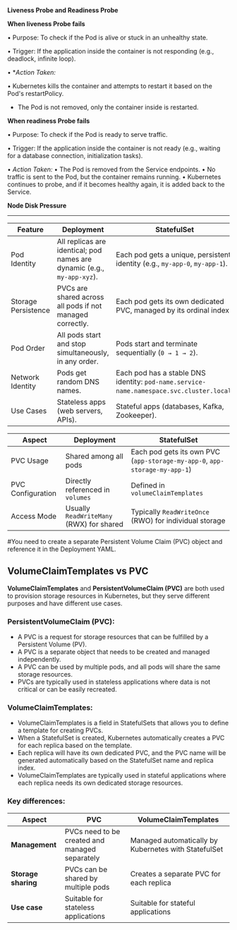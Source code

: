 **Liveness Probe and Readiness Probe**

**When liveness Probe fails**

• Purpose: To check if the Pod is alive or stuck in an unhealthy state.

• Trigger: If the application inside the container is not responding (e.g., deadlock, infinite loop).


• **Action Taken:*

  • Kubernetes kills the container and attempts to restart it based on the Pod's restartPolicy.
  * The Pod is not removed, only the container inside is restarted.

**When readiness Probe fails**

• Purpose: To check if the Pod is ready to serve traffic.

• Trigger: If the application inside the container is not ready (e.g., waiting for a database connection, initialization tasks).


• *Action Taken:*
	• The Pod is removed from the Service endpoints.
	• No traffic is sent to the Pod, but the container remains running.
	• Kubernetes continues to probe, and if it becomes healthy again, it is added back to the Service.


**Node Disk Pressure**

 ******************************************************************************************************

| Feature | Deployment | StatefulSet |
| --- | --- | --- |
| Pod Identity | All replicas are identical; pod names are dynamic (e.g., `my-app-xyz`). | Each pod gets a unique, persistent identity (e.g., `my-app-0`, `my-app-1`). |
| Storage Persistence | PVCs are shared across all pods if not managed correctly. | Each pod gets its own dedicated PVC, managed by its ordinal index. |
| Pod Order | All pods start and stop simultaneously, in any order. | Pods start and terminate sequentially (`0 → 1 → 2`). |
| Network Identity | Pods get random DNS names. | Each pod has a stable DNS identity: `pod-name.service-name.namespace.svc.cluster.local`. |
| Use Cases | Stateless apps (web servers, APIs). | Stateful apps (databases, Kafka, Zookeeper). |



| Aspect            | Deployment                               | StatefulSet                                                                |
| ----------------- | ---------------------------------------- | -------------------------------------------------------------------------- |
| PVC Usage         | Shared among all pods                    | Each pod gets its own PVC (`app-storage-my-app-0`, `app-storage-my-app-1`) |
| PVC Configuration | Directly referenced in `volumes`         | Defined in `volumeClaimTemplates`                                          |
| Access Mode       | Usually `ReadWriteMany` (RWX) for shared | Typically `ReadWriteOnce` (RWO) for individual storage                     |

#You need to create a separate Persistent Volume Claim (PVC) object and reference it in the Deployment YAML.

## VolumeClaimTemplates vs PVC

**VolumeClaimTemplates** and **PersistentVolumeClaim (PVC)** are both used to provision storage resources in Kubernetes, but they serve different purposes and have different use cases.

### PersistentVolumeClaim (PVC):
- A PVC is a request for storage resources that can be fulfilled by a Persistent Volume (PV).
- A PVC is a separate object that needs to be created and managed independently.
- A PVC can be used by multiple pods, and all pods will share the same storage resources.
- PVCs are typically used in stateless applications where data is not critical or can be easily recreated.

### VolumeClaimTemplates:
- VolumeClaimTemplates is a field in StatefulSets that allows you to define a template for creating PVCs.
- When a StatefulSet is created, Kubernetes automatically creates a PVC for each replica based on the template.
- Each replica will have its own dedicated PVC, and the PVC name will be generated automatically based on the StatefulSet name and replica index.
- VolumeClaimTemplates are typically used in stateful applications where each replica needs its own dedicated storage resources.

### Key differences:
| Aspect               | PVC                                           | VolumeClaimTemplates                             |
|----------------------|-----------------------------------------------|-------------------------------------------------|
| **Management**       | PVCs need to be created and managed separately | Managed automatically by Kubernetes with StatefulSet |
| **Storage sharing**  | PVCs can be shared by multiple pods           | Creates a separate PVC for each replica          |
| **Use case**         | Suitable for stateless applications            | Suitable for stateful applications                |



    
    


